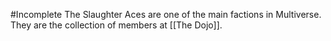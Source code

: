 #Incomplete
The Slaughter Aces are one of the main factions in Multiverse. They are the collection of members at [[The Dojo]].